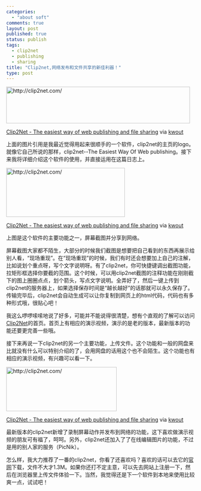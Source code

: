 ```yaml
--- 
categories: 
  - "about soft"
comments: true
layout: post
published: true
status: publish
tags: 
  - clip2net
  - publishing
  - sharing
title: "Clip2net,网络发布和文件共享的新佳利器！"
type: post
---
```

<a href="http://clip2net.com/"><img src="http://kwout.com/cutout/x/x3/7g/yjb_bor_rou_sha.jpg" alt="http://clip2net.com/" height="98" width="491"></a>

<a href="http://clip2net.com/">Clip2Net - The easiest way of web publishing and file sharing</a> via <a href="http://kwout.com/quote/xx37gyjb">kwout</a>

上面的图片引用是我最近觉得用起来很顺手的一个软件，clip2net的主页的logo。就像它自己所说的那样，clip2net--The Easiest Way Of Web publishing。接下来我将详细介绍这个软件的使用，并直接运用在这篇日志上。

<a href="http://clip2net.com/"><img src="http://kwout.com/cutout/s/g8/kn/ife_bor_rou_sha.jpg" alt="http://clip2net.com/" height="131" width="317"></a>

<a href="http://clip2net.com/">Clip2Net - The easiest way of web publishing and file sharing</a> via <a href="http://kwout.com/quote/sg8knife">kwout</a>

上图是这个软件的主要功能之一，屏幕截图并分享到网络。

屏幕截图大家都不陌生，大部分的时候我们截图是想要把自己看到的东西再展示给别人看，“现场重现”。在“现场重现”的时候，我们有时还会想要加上自己的注解，比如说划个重点呀，写个文字说明呀。有了clip2net，你可快捷键调出截图功能，拉矩形框选择你要截的范围。这个时候，可以用clip2net截图的注释功能在刚刚截下的图上圈圈点点，划个箭头，写点文字说明。全弄好了，然后一键上传到clip2net的服务器上，如果选择保存时间是“越长越好”的话那就可以永久保存了。传输完毕后，clip2net会自动生成可以让你复制到网页上的html代码，代码也有多种形式哦，很贴心吧！

我这么啰啰嗦嗦地说了好多，可能并不能说得很清楚，想有个直观的了解可以访问<a href="http://clip2net.com/">Clip2Net</a>的首页。首页上有相应的演示视频，演示的是老的版本，最新版本的功能还要更完善一些哦。

接下来再说一下clip2net的另一个主要功能，上传文件。这个功能和一般的网盘来比就没有什么可以特别介绍的了，会用网盘的话用这个也不会陌生。这个功能也有相应的演示视频，有兴趣可以看一下。

<a href="http://clip2net.com/"><img src="http://kwout.com/cutout/y/p7/qs/2uk_bor_rou_sha.jpg" alt="http://clip2net.com/" height="118" width="295"></a>

<a href="http://clip2net.com/">Clip2Net - The easiest way of web publishing and file sharing</a> via <a href="http://kwout.com/quote/yp7qs2uk">kwout</a>

最新版本的clip2net新增了录制屏幕动作并发布到网络的功能，这下喜欢做演示视频的朋友可有福了，呵呵。另外，clip2net还加入了了在线编辑图片的功能，不过是用的别人家的服务（PicNik）。

怎么样，我大力推荐了一番的clip2net，你看了还喜欢吗？喜欢的话可以去它的<a href="http://clip2net.com/">官网</a>下载，文件不大才1.3M。如果你还打不定主意，可以先去网站上注册一下，然后在浏览器里上传文件体验一下。当然，我觉得还是下一个软件到本地来使用比较爽一点，试试吧！
